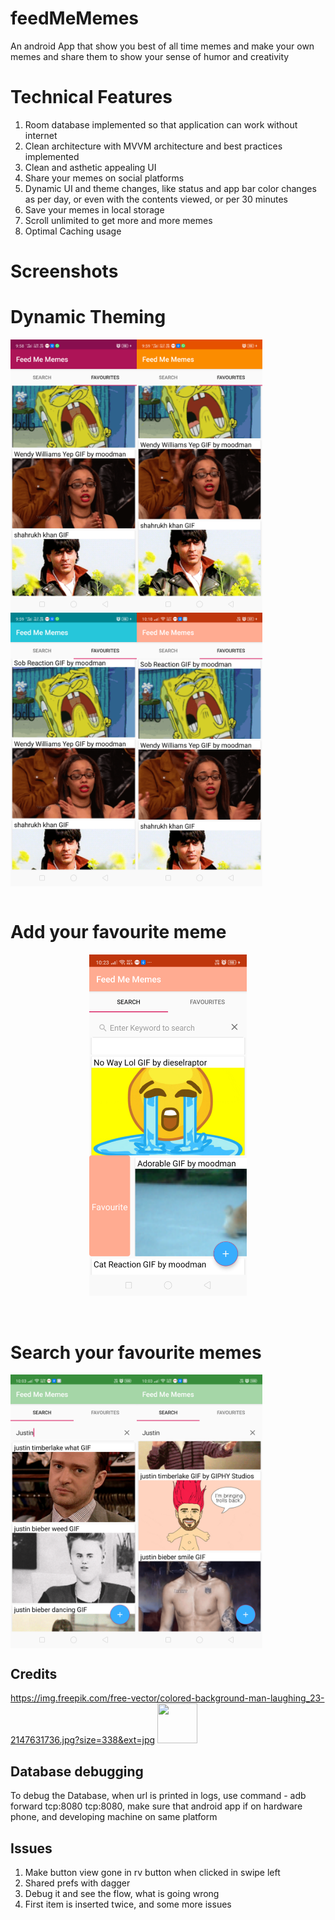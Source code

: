 # feedMeMemes
An android App that show you best of all time memes and make your own memes and share them to show your sense of humor and creativity

# Technical Features
1. Room database implemented so that application can work without internet
2. Clean architecture with MVVM architecture and best practices implemented
3. Clean and asthetic appealing UI
4. Share your memes on social platforms
5. Dynamic UI and theme changes, like status and app bar color changes as per day, or even with the contents viewed, or per 30 minutes
6. Save your memes in local storage
7. Scroll unlimited to get more and more memes
8. Optimal Caching usage 

# Screenshots
<h1>Dynamic Theming </h1>
<div style="display:flex;" >
<img src="screenshot/theme1.png" width="40%"/>
<img src="screenshot/theme2.png" width="40%"/>
</div>

<div style="display:flex;" >
<img src="screenshot/theme3.png" width="40%"/>
<img src="screenshot/theme4.png" width="40%" />
</div>

<br>
<h1>Add your favourite meme</h1>
<p align="center">
<img src="screenshot/addtofav.png" width="50%"/>
</p>

<br>
<h1>Search your favourite memes </h1>
<div style="display:flex;" >
<img src="screenshot/search1.png" width="40%"/>
<img src="screenshot/search2.png" width="40%"/>
</div>

## Credits
https://img.freepik.com/free-vector/colored-background-man-laughing_23-2147631736.jpg?size=338&ext=jpg <img src="https://img.freepik.com/free-vector/colored-background-man-laughing_23-2147631736.jpg?size=338&ext=jpg" height="64px" width="64px">


## Database debugging
To debug the Database, when url is printed  in logs, use command - adb forward tcp:8080 tcp:8080, make sure that android app if on hardware phone, and developing machine on same platform

## Issues
1. Make button view gone in rv button when clicked in swipe left
6. Shared prefs with dagger
10. Debug it and see the flow, what is going wrong
11. First item is inserted twice, and some more issues
